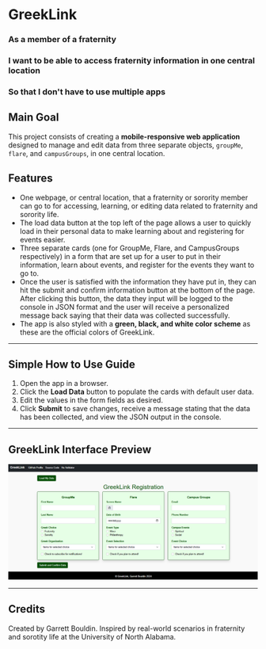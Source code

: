 # GreekLink

### As a member of a fraternity

### I want to be able to access fraternity information in one central location

### So that I don't have to use multiple apps

## Main Goal
This project consists of creating a **mobile-responsive web application** designed to manage and edit data from three separate objects, `groupMe`, `flare`, and `campusGroups`, in one central location.

## Features  
* One webpage, or central location, that a fraternity or sorority member can go to for accessing, learning, or editing data related to fraternity and sorority life.  
* The load data button at the top left of the page allows a user to quickly load in their personal data to make learning about and registering for events easier. 
* Three separate cards (one for GroupMe, Flare, and CampusGroups respectively) in a form that are set up for a user to put in their information, learn about events, and register for the events they want to go to.
* Once the user is satisfied with the information they have put in, they can hit the submit and confirm information button at the bottom of the page. After clicking this button, the data they input will be logged to the console in JSON format and the user will receive a personalized message back saying that their data was collected successfully.
* The app is also styled with a **green, black, and white color scheme** as these are the official colors of GreekLink.

---

## Simple How to Use Guide
1. Open the app in a browser.  
2. Click the **Load Data** button to populate the cards with default  user data.  
3. Edit the values in the form fields as desired.  
4. Click **Submit** to save changes, receive a message stating that the data has been collected, and view the JSON output in the console.

---

## GreekLink Interface Preview 
![App Interface](greeklinkpreview.png "GreekLink Preview")

---

## Credits
Created by Garrett Bouldin. Inspired by real-world scenarios in fraternity and sorotity life at the University of North Alabama.
